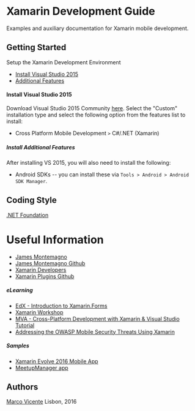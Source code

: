 # Xamarin Development Guide

Examples and auxiliary documentation for Xamarin mobile development.

## Getting Started ##
Setup the Xamarin Development Environment

* [Install Visual Studio 2015](#visual_studio_setup)
* [Additional Features](#visual_studio_additional_setup)


<a name="visual_studio_setup"></a>
#### Install Visual Studio 2015 ####
Download Visual Studio 2015 Community [here](https://www.visualstudio.com/downloads/download-visual-studio-vs).
Select the "Custom" installation type and select the following option from the features list to install:
- Cross Platform Mobile Development `>` C#/.NET (Xamarin)

<a name="visual_studio_additional_setup"></a>
##### Install Additional Features #####
After installing VS 2015, you will also need to install the following:
  - Android SDKs -- you can install these via `Tools > Android > Android SDK Manager`.

## Coding Style ##
[.NET Foundation](https://github.com/dotnet/corefx/blob/master/Documentation/coding-guidelines/coding-style.md)

Useful Information
=================
- [James Montemagno](http://motzcod.es/)
- [James Montemagno Github](https://github.com/jamesmontemagno)
- [Xamarin Developers](https://developer.xamarin.com/)
- [Xamarin Plugins Github](https://github.com/xamarin/plugins)

##### eLearning #####
- [EdX - Introduction to Xamarin.Forms](https://courses.edx.org/courses/course-v1:Microsoft+DEV215x+1T2016/info)
- [Xamarin Workshop](https://github.com/XamCommunityWorkshop/SessionsApp)
- [MVA - Cross-Platform Development with Xamarin & Visual Studio Tutorial](https://www.youtube.com/watch?v=LaSPkLJOMlo)
- [Addressing the OWASP Mobile Security Threats Using Xamarin](https://evolve.xamarin.com/session/56e1ff1efd00c0253cae339e)

##### Samples #####
- [Xamarin Evolve 2016 Mobile App](https://github.com/xamarinhq/app-evolve)
- [MeetupManager app](https://github.com/jamesmontemagno/MeetupManager)

## Authors ##

[Marco Vicente](https://twitter.com/h_markov_m)
Lisbon, 2016
